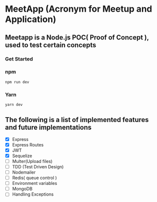 # MeetApp (Acronym for Meetup and Application)

## Meetapp is a Node.js POC( Proof of Concept ), used to test certain concepts

### Get Started 

### npm

```sh
npm run dev
```

### Yarn

```sh
yarn dev
```


## The following is a list of implemented features and future implementations

- [x] Express
- [x] Express Routes
- [x] JWT
- [x] Sequelize
- [ ] Multer(Upload files)
- [ ] TDD (Test Driven Design) 
- [ ] Nodemailer
- [ ] Redis( queue control )
- [ ] Environment variables
- [ ] MongoDB
- [ ] Handling Exceptions
